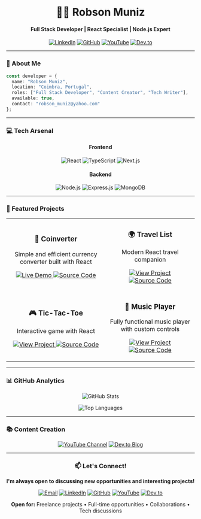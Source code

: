 <div align="center">
  
# 👨‍💻 Robson Muniz

#### Full Stack Developer | React Specialist | Node.js Expert

[![LinkedIn](https://img.shields.io/badge/LinkedIn-0077B5?style=for-the-badge&logo=linkedin&logoColor=white)](https://linkedin.com/in/robsonmuniz)
[![GitHub](https://img.shields.io/badge/GitHub-181717?style=for-the-badge&logo=github&logoColor=white)](https://github.com/robson-muniz)
[![YouTube](https://img.shields.io/badge/YouTube-FF0000?style=for-the-badge&logo=youtube&logoColor=white)](https://www.youtube.com/@DevMadeEasy)
[![Dev.to](https://img.shields.io/badge/dev.to-0A0A0A?style=for-the-badge&logo=dev.to&logoColor=white)](https://dev.to/robsonmuniz16)

</div>

---

### 🎯 About Me

```typescript
const developer = {
  name: "Robson Muniz",
  location: "Coimbra, Portugal",
  roles: ["Full Stack Developer", "Content Creator", "Tech Writer"],
  available: true,
  contact: "robson_muniz@yahoo.com"
};
```

---

### 💻 Tech Arsenal

<div align="center">

#### Frontend
![React](https://img.shields.io/badge/React-20232A?style=for-the-badge&logo=react&logoColor=61DAFB)
![TypeScript](https://img.shields.io/badge/TypeScript-3178C6?style=for-the-badge&logo=typescript&logoColor=white)
![Next.js](https://img.shields.io/badge/Next.js-000000?style=for-the-badge&logo=next.js&logoColor=white)

#### Backend
![Node.js](https://img.shields.io/badge/Node.js-339933?style=for-the-badge&logo=node.js&logoColor=white)
![Express.js](https://img.shields.io/badge/Express-000000?style=for-the-badge&logo=express&logoColor=white)
![MongoDB](https://img.shields.io/badge/MongoDB-47A248?style=for-the-badge&logo=mongodb&logoColor=white)

</div>

---

### 🚀 Featured Projects

<div align="center">

<table>
  <tr>
    <td align="center">
      <h3>💱 Coinverter</h3>
      <p>Simple and efficient currency converter built with React</p>
      <p>
        <a href="https://coinverter.pt/">
          <img src="https://img.shields.io/badge/Live_Demo-Coinverter-2EA44F?style=for-the-badge&logo=react&logoColor=white" alt="Live Demo">
        </a>
        <a href="https://github.com/robson-muniz/coinverter">
          <img src="https://img.shields.io/badge/Source_Code-Coinverter-181717?style=for-the-badge&logo=github&logoColor=white" alt="Source Code">
        </a>
      </p>
    </td>
    <td align="center">
      <h3>🌍 Travel List</h3>
      <p>Modern React travel companion</p>
      <p>
        <a href="https://github.com/robson-muniz/travel-list">
          <img src="https://img.shields.io/badge/View_Project-Travel_List-2EA44F?style=for-the-badge&logo=react&logoColor=white" alt="View Project">
        </a>
        <a href="https://github.com/robson-muniz/travel-list">
          <img src="https://img.shields.io/badge/Source_Code-Travel_List-181717?style=for-the-badge&logo=github&logoColor=white" alt="Source Code">
        </a>
      </p>
    </td>
  </tr>
  <tr>
    <td align="center">
      <h3>🎮 Tic-Tac-Toe</h3>
      <p>Interactive game with React</p>
      <p>
        <a href="https://cheerful-empanada-bb1fe5.netlify.app/">
          <img src="https://img.shields.io/badge/View_Project-Tic_Tac_Toe-61DAFB?style=for-the-badge&logo=react&logoColor=white" alt="View Project">
        </a>
        <a href="https://github.com/robson-muniz/tic-tac-toe-reactJS">
          <img src="https://img.shields.io/badge/Source_Code-Tic_Tac_Toe-181717?style=for-the-badge&logo=github&logoColor=white" alt="Source Code">
        </a>
      </p>
    </td>
    <td align="center">
      <h3>🎵 Music Player</h3>
      <p>Fully functional music player with custom controls</p>
      <p>
        <a href="https://euphonious-bienenstitch-4a46e3.netlify.app/">
          <img src="https://img.shields.io/badge/View_Project-Music_Player-FF6B6B?style=for-the-badge&logo=react&logoColor=white" alt="View Project">
        </a>
        <a href="https://github.com/robson-muniz/music_player">
          <img src="https://img.shields.io/badge/Source_Code-Music_Player-181717?style=for-the-badge&logo=github&logoColor=white" alt="Source Code">
        </a>
      </p>
    </td>
  </tr>
</table>

</div>

---


### 📊 GitHub Analytics

<div align="center">
  
![GitHub Stats](https://github-readme-stats.vercel.app/api?username=robson-muniz&show_icons=true&theme=tokyonight)

![Top Languages](https://github-readme-stats.vercel.app/api/top-langs/?username=robson-muniz&layout=compact&theme=tokyonight)

</div>

---

### 📚 Content Creation

<div align="center">

[![YouTube Channel](https://img.shields.io/badge/YouTube-@DevMadeEasy-red?style=for-the-badge&logo=youtube)](https://www.youtube.com/@DevMadeEasy)
[![Dev.to Blog](https://img.shields.io/badge/dev.to-@robsonmuniz16-black?style=for-the-badge&logo=dev.to)](https://dev.to/robsonmuniz16)

</div>

---

<div align="center">

### 📫 Let's Connect!

**I'm always open to discussing new opportunities and interesting projects!**

<div align="center">

[![Email](https://img.shields.io/badge/Email-robson_muniz@yahoo.com-D14836?style=for-the-badge&logo=gmail&logoColor=white)](mailto:robson_muniz@yahoo.com)
[![LinkedIn](https://img.shields.io/badge/LinkedIn-Robson_Muniz-0077B5?style=for-the-badge&logo=linkedin&logoColor=white)](https://linkedin.com/in/robsonmuniz)
[![GitHub](https://img.shields.io/badge/GitHub-robson--muniz-181717?style=for-the-badge&logo=github&logoColor=white)](https://github.com/robson-muniz)
[![YouTube](https://img.shields.io/badge/YouTube-@DevMadeEasy-FF0000?style=for-the-badge&logo=youtube&logoColor=white)](https://www.youtube.com/@DevMadeEasy)
[![Dev.to](https://img.shields.io/badge/dev.to-@robsonmuniz16-0A0A0A?style=for-the-badge&logo=dev.to&logoColor=white)](https://dev.to/robsonmuniz16)

</div>

<p align="center">
  <strong>Open for:</strong> Freelance projects • Full-time opportunities • Collaborations • Tech discussions
</p>

